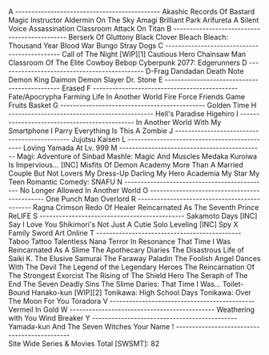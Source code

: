 A ---------------------------------------------
  Akashic Records Of Bastard Magic Instructor
  Aldermin On The Sky
  Amagi Brilliant Park
  Arifureta 
  A Silent Voice
  Assassination Classroom
  Attack On Titan
B ---------------------------------------------
  Berserk Of Gluttony
  Black Clover
  Bleach
  Bleach: Thousand Year Blood War
  Bungo Stray Dogs
C ---------------------------------------------
  Call of The Night [WIP][1]
  Cautious Hero
  Chainsaw Man
  Classroom Of The Elite
  Cowboy Bebop
  Cyberpunk 2077: Edgerunners
D ---------------------------------------------
  D-Frag
  Dandadan
  Death Note
  Demon King Daimon
  Demon Slayer
  Dr. Stone
E ---------------------------------------------
  Erased
F ---------------------------------------------
  Fate/Apocrypha 
  Farming Life In Another World
  Fire Force
  Friends Game
  Fruits Basket
G ---------------------------------------------
  Golden Time
H ---------------------------------------------
  Hell's Paradise
  Higehiro
I ---------------------------------------------
  In Another World With My Smartphone
  I Parry Everything
  Is This A Zombie
J ---------------------------------------------
  Jujutsu Kaisen
L ---------------------------------------------
  Loving Yamada At Lv. 999
M ---------------------------------------------
  Magi: Adventure of Sinbad
  Mashle: Magic And Muscles
  Medaka Kuroiwa Is Impervious... [INC]
  Misfits Of Demon Academy
  More Than A Married Couple But Not Lovers
  My Dress-Up Darling
  My Hero Academia
  My Star
  My Teen Romantic Comedy: SNAFU
N ---------------------------------------------
  No Longer Allowed In Another World
O ---------------------------------------------
  One Punch Man
  Overlord
R ---------------------------------------------
  Ragna Crimson
  Redo Of Healer
  Reincarnated As The Seventh Prince
  ReLIFE
S ---------------------------------------------
  Sakamoto Days [INC]
  Say I Love You
  Shikimori's Not Just A Cutie
  Solo Leveling [INC]
  Spy X Family
  Sword Art Online
T ---------------------------------------------
  Taboo Tattoo
  Talentless Nana
  Terror In Resonance
  That Time I Was Reincarnated As A Slime
  The Apothecary Diaries
  The Disastrous Life of Saiki K.
  The Elusive Samurai
  The Faraway Paladin
  The Foolish Angel Dances With The Devil
  The Legend of the Legendary Heroes
  The Reincarnation Of The Strongest Exorcist
  The Rising of The Shield Hero
  The Seraph of The End
  The Seven Deadly Sins
  The Slime Daries: That Time I Was...
  Toilet-Bound Hanako-kun [WIP][2]
  Tonikawa: High School Days
  Tonikawa: Over The Moon For You
  Toradora
V ---------------------------------------------
  Vermeil In Gold
W ---------------------------------------------
  Weathering with You
  Wind Breaker
Y ---------------------------------------------
  Yamada-kun And The Seven Witches
  Your Name
! ---------------------------------------------  
  Site Wide Series & Movies Total [SWSMT]: 82
